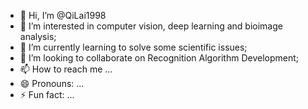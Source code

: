 - 👋 Hi, I’m @QiLai1998
- 👀 I’m interested in computer vision, deep learning and bioimage analysis;
- 🌱 I’m currently learning to solve some scientific issues;
- 💞️ I’m looking to collaborate on Recognition Algorithm Development;
- 📫 How to reach me ...
- 😄 Pronouns: ...
- ⚡ Fun fact: ...

<!---
QiLai1998/QiLai1998 is a ✨ special ✨ repository because its `README.md` (this file) appears on your GitHub profile.
You can click the Preview link to take a look at your changes.
--->
